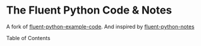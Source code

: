 # The Fluent Python Code & Notes 

A fork of [fluent-python-example-code](https://github.com/fluentpython/example-code.git).
And inspired by [fluent-python-notes](https://github.com/StdioA/fluent-python-notes)

Table of Contents
